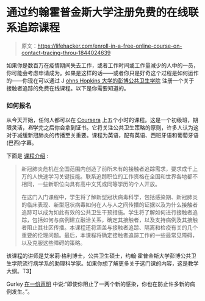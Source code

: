 # 通过约翰霍普金斯大学注册免费的在线联系追踪课程

> 原文：<https://lifehacker.com/enroll-in-a-free-online-course-on-contact-tracing-throu-1844024639>

如果你是数百万在疫情期间失去工作，或者工作时间或工作量减少的人中的一员，你可能会考虑申请成为。如果是这样的话——或者你只是好奇这个过程是如何运作的——你现在可以通过 J [ohns Hopkins 大学的彭博公共卫生学院](https://hub.jhu.edu/2020/05/11/free-contact-tracing-course-johns-hopkins/) 注册一个关于接触者追踪的免费在线课程。以下是你需要知道的。



### 如何报名

从今天开始，任何人都可以在 [Coursera](https://www.coursera.org/learn/covid-19-contact-tracing?edocomorp=covid-19-contact-tracing) 上五个小时的课程。这是一个初级班，期限灵活，*和*学完之后你会拿到证书。它将关注公共卫生策略的原则，许多人认为这对于减缓新冠肺炎的传播至关重要。课程为英语，配有英语、西班牙语和葡萄牙语(巴西)字幕。

下面是 [课程介绍](https://www.coursera.org/learn/covid-19-contact-tracing?edocomorp=covid-19-contact-tracing) :

> 新冠肺炎危机在全国范围内创造了前所未有的接触者追踪需求，要求成千上万的人快速学习关键技能。联系追踪职位的工作资格在全国和世界各地都不相同，一些新职位向具有高中文凭或同等学历的个人开放。
> 
> 在这门入门课程中，学生将了解新型冠状病毒科学，包括感染期、新冠肺炎的临床表现、新型冠状病毒如何在人与人之间传播的证据以及为什么接触者追踪可以成为如此有效的公共卫生干预措施。学生将了解如何进行接触者追踪，包括如何与病例建立融洽关系，确定其接触者，以及支持病例及其接触者阻止其社区传播。本课程还将涵盖与接触者追踪、隔离和检疫有关的几个重要的伦理问题。最后，本课程将确定接触者追踪工作的一些最常见障碍，以及克服这些障碍的策略。

该课程的讲师是艾米莉·格利博士，公共卫生硕士，约翰·霍普金斯大学彭博公共卫生学院流行病学系的助理科学家。如果你想了解更多关于这门课的内容，这是教学大纲。T3】

Gurley [在一份声明](https://hub.jhu.edu/2020/05/11/free-contact-tracing-course-johns-hopkins/) 中说:“即使你阻止了一两个新的感染，你也在防止许多新的病例发生。”。